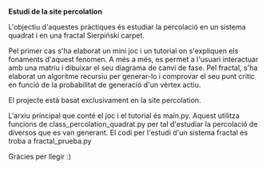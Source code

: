 **Estudi de la site percolation**

L'objectiu d'aquestes pràctiques és estudiar la percolació en un sistema quadrat i en una fractal Sierpiński carpet.

Pel primer cas s'ha elaborat un mini joc i un tutorial on s'expliquen els fonaments d'aquest fenomen. A més a més,
es permet a l'usuari interactuar amb una matriu i dibuixar el seu diagrama de canvi de fase.
Pel fractal, s'ha elaborat un algoritme recursiu per generar-lo i comprovar el seu punt crític en funció
de la probabilitat de generació d'un vèrtex actiu.

El projecte està basat exclusivament en la site percolation.

L'arxiu principal que conté el joc i el tutorial és main.py. Aquest utilitza funcions de class_percolation_quadrat.py per
tal d'estudiar la percolació de diversos que es van generant.
El codi per l'estudi d'un sistema fractal es troba a fractal_prueba.py

Gràcies per llegir :)

